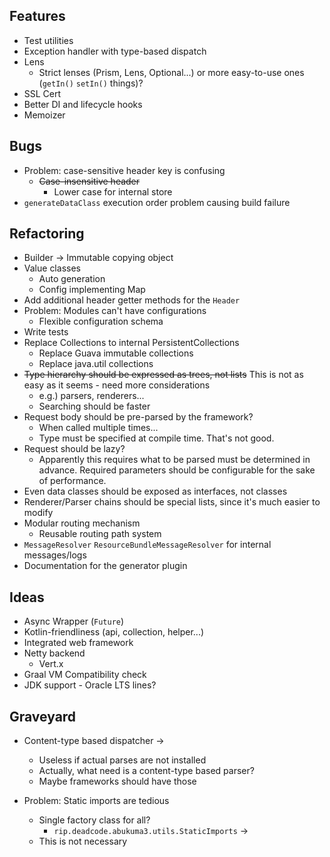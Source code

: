 ## Features

* Test utilities
* Exception handler with type-based dispatch
* Lens
    * Strict lenses (Prism, Lens, Optional...) or more easy-to-use ones (`getIn()` `setIn()` things)?
* SSL Cert
* Better DI and lifecycle hooks
* Memoizer


## Bugs

* Problem: case-sensitive header key is confusing
    * ~~Case-insensitive header~~
        * Lower case for internal store
* `generateDataClass` execution order problem causing build failure


## Refactoring

* Builder -> Immutable copying object
* Value classes
    * Auto generation
    * Config implementing Map
* Add additional header getter methods for the `Header`
* Problem: Modules can't have configurations
    * Flexible configuration schema
* Write tests
* Replace Collections to internal PersistentCollections
    * Replace Guava immutable collections
    * Replace java.util collections
* ~~Type hierarchy should be expressed as trees, not lists~~ This is not as easy as it seems - need more considerations
    * e.g.) parsers, renderers...
    * Searching should be faster
* Request body should be pre-parsed by the framework?
    * When called multiple times...
    * Type must be specified at compile time. That's not good.
* Request should be lazy?
    * Apparently this requires what to be parsed must be determined in advance.
      Required parameters should be configurable for the sake of performance.
* Even data classes should be exposed as interfaces, not classes
* Renderer/Parser chains should be special lists, since it's much easier to modify
* Modular routing mechanism
    * Reusable routing path system 
* `MessageResolver` `ResourceBundleMessageResolver` for internal messages/logs
* Documentation for the generator plugin


## Ideas

* Async Wrapper (`Future`)
* Kotlin-friendliness (api, collection, helper...)
* Integrated web framework
* Netty backend
    * Vert.x
* Graal VM Compatibility check
* JDK support - Oracle LTS lines?


## Graveyard

* Content-type based dispatcher
->
    * Useless if actual parses are not installed
    * Actually, what need is a content-type based parser?
    * Maybe frameworks should have those

* Problem: Static imports are tedious
    * Single factory class for all?
        * `rip.deadcode.abukuma3.utils.StaticImports`
->
    * This is not necessary

